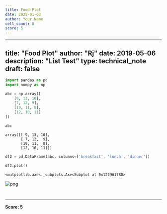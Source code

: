 ```yaml
---
title: Food-Plot
date: 2025-01-03
author: Your Name
cell_count: 8
score: 5
---
```


---
title: "Food Plot"
author: "Rj"
date: 2019-05-06
description: "List Test"
type: technical_note
draft: false
---

```python
import pandas as pd
import numpy as np
```


```python
abc = np.array([
    [9, 13, 10],
    [7, 12, 9],
    [19, 11, 8],
    [12, 10, 11]
])
```


```python
abc
```




    array([[ 9, 13, 10],
           [ 7, 12,  9],
           [19, 11,  8],
           [12, 10, 11]])




```python
df2 = pd.DataFrame(abc, columns=['breakfast', 'lunch', 'dinner'])
```


```python
df2.plot()
```




    <matplotlib.axes._subplots.AxesSubplot at 0x122961780>




    
![png](/mlnotes/images/food-plot_5_1.png)
    



```python

```


```python

```


---
**Score: 5**